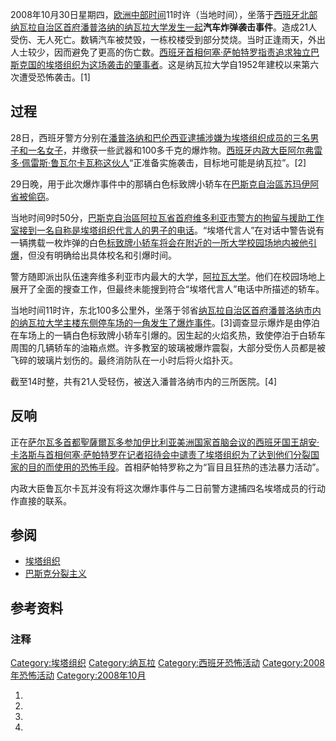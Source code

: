 2008年10月30日星期四，[欧洲中部时间](../Page/欧洲中部时间.md "wikilink")11时许（当地时间），坐落于[西班牙北部](../Page/西班牙.md "wikilink")[纳瓦拉自治区首府](../Page/納瓦拉.md "wikilink")[潘普洛纳的](https://zh.wikipedia.org/wiki/潘普洛纳 "wikilink")[纳瓦拉大学发生一起](https://zh.wikipedia.org/wiki/纳瓦拉大学 "wikilink")**汽车炸弹袭击事件**。造成21人受伤、无人死亡。数辆汽车被焚毁，一栋校楼受到部分焚烧。当时正逢雨天，外出人士较少，因而避免了更高的伤亡数。[西班牙首相](../Page/西班牙首相.md "wikilink")[何塞·萨帕特罗指责追求独立巴斯克国的](../Page/何塞·路易斯·罗德里格斯·萨帕特罗.md "wikilink")[埃塔组织为这场袭击的肇事者](https://zh.wikipedia.org/wiki/巴斯克獨立解放組織 "wikilink")。这是纳瓦拉大学自1952年建校以来第六次遭受恐怖袭击。\[1\]

## 过程

28日，西班牙警方分别在[潘普洛纳和](https://zh.wikipedia.org/wiki/潘普洛纳 "wikilink")[巴伦西亚逮捕涉嫌为埃塔组织成员的三名男子和一名女子](https://zh.wikipedia.org/wiki/巴伦西亚 "wikilink")，并缴获一些武器和100多千克的爆炸物。[西班牙内政大臣](https://zh.wikipedia.org/wiki/西班牙内政大臣 "wikilink")[阿尔弗雷多·佩雷斯·鲁瓦尔卡瓦称这伙人](https://zh.wikipedia.org/wiki/阿尔弗雷多·佩雷斯·鲁瓦尔卡瓦 "wikilink")“正准备实施袭击，目标地可能是纳瓦拉”。\[2\]

29日晚，用于此次爆炸事件中的那辆白色标致牌小轿车在[巴斯克自治區](https://zh.wikipedia.org/wiki/巴斯克自治區 "wikilink")[苏玛伊阿省被偷窃](https://zh.wikipedia.org/wiki/苏玛伊阿省 "wikilink")。

当地时间9时50分，[巴斯克自治區](https://zh.wikipedia.org/wiki/巴斯克自治區 "wikilink")[阿拉瓦省首府](../Page/阿拉瓦省.md "wikilink")[维多利亚市警方的](https://zh.wikipedia.org/wiki/维多利亚市 "wikilink")[拘留与援助工作室接到一名自称是埃塔组织代言人的男子的电话](https://zh.wikipedia.org/wiki/拘留与援助 "wikilink")。“埃塔代言人”在对话中警告说有一辆携载一枚炸弹的白色[标致牌小轿车将会在附近的一所大学校园场地内被他引爆](../Page/標緻汽車.md "wikilink")，但没有明确给出具体校名和引爆时间。

警方随即派出队伍速奔维多利亚市内最大的大学，[阿拉瓦大学](https://zh.wikipedia.org/wiki/阿拉瓦大学 "wikilink")。他们在校园场地上展开了全面的搜查工作，但最终未能搜到符合“埃塔代言人”电话中所描述的轿车。

当地时间11时许，东北100多公里外，坐落于邻省[纳瓦拉自治区首府](../Page/納瓦拉.md "wikilink")[潘普洛纳市内的](https://zh.wikipedia.org/wiki/潘普洛纳 "wikilink")[纳瓦拉大学主楼东侧停车场的一角发生了爆炸事件](https://zh.wikipedia.org/wiki/纳瓦拉大学 "wikilink")。\[3\]调查显示爆炸是由停泊在车场上的一辆白色标致牌小轿车引爆的。因生起的火焰炙热，致使停泊于白轿车周围的几辆轿车的油箱点燃。许多教室的玻璃被爆炸震裂，大部分受伤人员都是被飞碎的玻璃片划伤的。最终消防队在一小时后将火焰扑灭。

截至14时整，共有21人受轻伤，被送入潘普洛纳市内的三所医院。\[4\]

## 反响

正在[萨尔瓦多首都](../Page/萨尔瓦多.md "wikilink")[聖薩爾瓦多参加](../Page/聖薩爾瓦多.md "wikilink")[伊比利亚美洲国家首脑会议的](https://zh.wikipedia.org/wiki/伊比利亚美洲国家首脑会议 "wikilink")[西班牙国王](https://zh.wikipedia.org/wiki/西班牙国王 "wikilink")[胡安·卡洛斯与](../Page/胡安·卡洛斯一世.md "wikilink")[首相](../Page/西班牙首相.md "wikilink")[何塞·萨帕特罗在记者招待会中谴责了埃塔组织为了达到他们分裂国家的目的而使用的恐怖手段](../Page/何塞·路易斯·罗德里格斯·萨帕特罗.md "wikilink")。首相萨帕特罗称之为“盲目且狂热的违法暴力活动”。

内政大臣鲁瓦尔卡瓦并没有将这次爆炸事件与二日前警方逮捕四名埃塔成员的行动作直接的联系。

## 参阅

  - [埃塔组织](https://zh.wikipedia.org/wiki/巴斯克獨立解放組織 "wikilink")
  - [巴斯克分裂主义](https://zh.wikipedia.org/wiki/巴斯克分裂主义 "wikilink")

## 参考资料

### 注释

[Category:埃塔组织](https://zh.wikipedia.org/wiki/Category:埃塔组织 "wikilink")
[Category:纳瓦拉](https://zh.wikipedia.org/wiki/Category:纳瓦拉 "wikilink")
[Category:西班牙恐怖活动](https://zh.wikipedia.org/wiki/Category:西班牙恐怖活动 "wikilink")
[Category:2008年恐怖活动](https://zh.wikipedia.org/wiki/Category:2008年恐怖活动 "wikilink")
[Category:2008年10月](https://zh.wikipedia.org/wiki/Category:2008年10月 "wikilink")

1.
2.
3.
4.